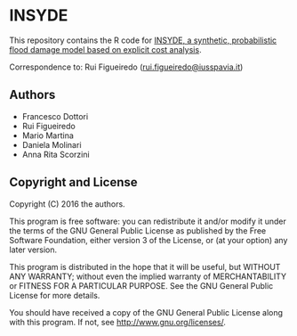 # INSYDE

This repository contains the R code for [INSYDE, a synthetic, 
probabilistic flood damage model based on explicit cost analysis](http://www.nat-hazards-earth-syst-sci.net/16/2577/2016/).

Correspondence to: Rui Figueiredo (rui.figueiredo@iusspavia.it)


## Authors

* Francesco Dottori
* Rui Figueiredo
* Mario Martina
* Daniela Molinari
* Anna Rita Scorzini


## Copyright and License

Copyright (C) 2016 the authors.

This program is free software: you can redistribute it and/or modify it under the terms of the GNU General Public License as published by the Free Software Foundation, either version 3 of the License, or (at your option) any later version.

This program is distributed in the hope that it will be useful, but WITHOUT ANY WARRANTY; without even the implied warranty of MERCHANTABILITY or FITNESS FOR A PARTICULAR PURPOSE.  See the GNU General Public License for more details.

You should have received a copy of the GNU General Public License along with this program.  If not, see <http://www.gnu.org/licenses/>.
